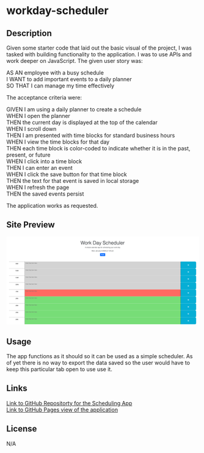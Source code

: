 # workday-scheduler
## Description

Given some starter code that laid out the basic visual of the project, I was tasked with building functionality to the application. I was to use APIs and work deeper on JavaScript. The given user story was: <br/>

AS AN employee with a busy schedule</br>
I WANT to add important events to a daily planner</br>
SO THAT I can manage my time effectively</br>

The acceptance criteria were:<br/>

GIVEN I am using a daily planner to create a schedule</br>
WHEN I open the planner</br>
THEN the current day is displayed at the top of the calendar</br>
WHEN I scroll down</br>
THEN I am presented with time blocks for standard business hours</br>
WHEN I view the time blocks for that day</br>
THEN each time block is color-coded to indicate whether it is in the past, present, or future</br>
WHEN I click into a time block</br>
THEN I can enter an event</br>
WHEN I click the save button for that time block</br>
THEN the text for that event is saved in local storage</br>
WHEN I refresh the page</br>
THEN the saved events persist</br>

The application works as requested. 


## Site Preview

![Screenshot of the scheduling app deployed on GitHub Pages](./assets/images/workday-scheduler-screenshot.png)


## Usage

The app functions as it should so it can be used as a simple scheduler. As of yet there is no way to export the data saved so the user would have to keep this particular tab open to use use it.

## Links


[Link to GitHub Repositorty for the Scheduling App](https://github.com/jrwesch/workday-scheduler) <br> 
[Link to GitHub Pages view of the application](https://jrwesch.github.io/workday-scheduler/)



## License

N/A